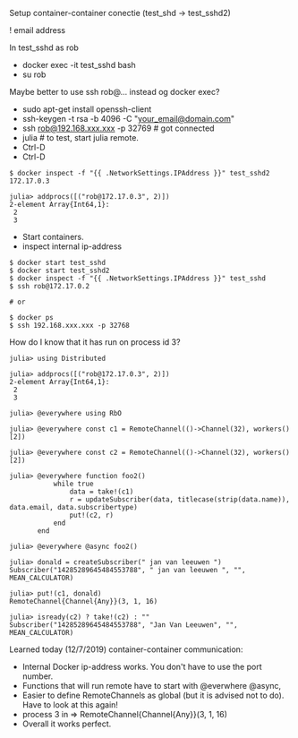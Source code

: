 

Setup container-container conectie (test_shd -> test_sshd2)

! email address

In test_sshd as rob
- docker exec -it test_sshd bash
- su rob

Maybe better to use ssh rob@... instead og docker exec?

- sudo apt-get install openssh-client
- ssh-keygen -t rsa -b 4096 -C "your_email@domain.com"
- ssh rob@192.168.xxx.xxx -p 32769 # got connected
- julia # to test, start julia remote.
- Ctrl-D
- Ctrl-D

```
$ docker inspect -f "{{ .NetworkSettings.IPAddress }}" test_sshd2
172.17.0.3

julia> addprocs([("rob@172.17.0.3", 2)])
2-element Array{Int64,1}:
 2
 3
```

- Start containers.
- inspect internal ip-address

```
$ docker start test_sshd
$ docker start test_sshd2
$ docker inspect -f "{{ .NetworkSettings.IPAddress }}" test_sshd
$ ssh rob@172.17.0.2

# or

$ docker ps
$ ssh 192.168.xxx.xxx -p 32768
```

How do I know that it has run on process id 3?

```
julia> using Distributed

julia> addprocs([("rob@172.17.0.3", 2)])
2-element Array{Int64,1}:
 2
 3

julia> @everywhere using RbO

julia> @everywhere const c1 = RemoteChannel(()->Channel(32), workers()[2])

julia> @everywhere const c2 = RemoteChannel(()->Channel(32), workers()[2])

julia> @everywhere function foo2()
           while true
               data = take!(c1)
               r = updateSubscriber(data, titlecase(strip(data.name)), data.email, data.subscribertype)
               put!(c2, r)
           end
       end

julia> @everywhere @async foo2()

julia> donald = createSubscriber(" jan van leeuwen ")
Subscriber("14285289645484553788", " jan van leeuwen ", "", MEAN_CALCULATOR)

julia> put!(c1, donald)
RemoteChannel{Channel{Any}}(3, 1, 16)

julia> isready(c2) ? take!(c2) : ""
Subscriber("14285289645484553788", "Jan Van Leeuwen", "", MEAN_CALCULATOR)
```

Learned today (12/7/2019) container-container communication:
- Internal Docker ip-address works. You don't have to use the port number.
- Functions that will run remote have to start with @everwhere @async,
- Easier to define RemoteChannels as global (but it is advised not to do). Have to look at this again!
- process 3 in => RemoteChannel{Channel{Any}}(3, 1, 16)
- Overall it works perfect.
